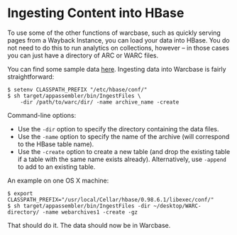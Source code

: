 # Ingesting Content into HBase

To use some of the other functions of warcbase, such as quickly serving pages from a Wayback Instance, you can load your data into HBase. You do not need to do this to run analytics on collections, however – in those cases you can just have a directory of ARC or WARC files.

You can find some sample data [here](https://archive.org/details/ExampleArcAndWarcFiles). Ingesting data into Warcbase is fairly straightforward:

```
$ setenv CLASSPATH_PREFIX "/etc/hbase/conf/"
$ sh target/appassembler/bin/IngestFiles \
    -dir /path/to/warc/dir/ -name archive_name -create
```

Command-line options:

+ Use the `-dir` option to specify the directory containing the data files.
+ Use the `-name` option to specify the name of the archive (will correspond to the HBase table name).
+ Use the `-create` option to create a new table (and drop the existing table if a table with the same name exists already). Alternatively, use `-append` to add to an existing table.

An example on one OS X machine:

```
$ export CLASSPATH_PREFIX="/usr/local/Cellar/hbase/0.98.6.1/libexec/conf/"
$ sh target/appassembler/bin/IngestFiles -dir ~/desktop/WARC-directory/ -name webarchives1 -create -gz
```

That should do it. The data should now be in Warcbase.
